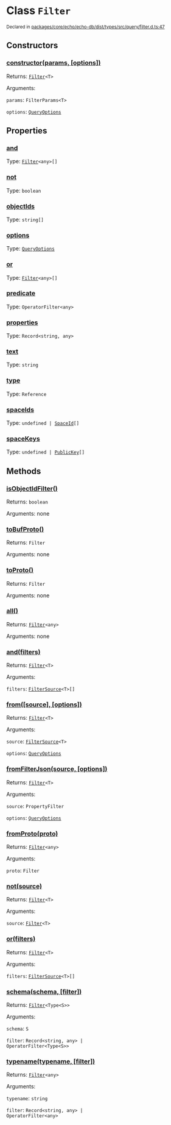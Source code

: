 # Class `Filter`
<sub>Declared in [packages/core/echo/echo-db/dist/types/src/query/filter.d.ts:47]()</sub>




## Constructors
### [constructor(params, \[options\])]()




Returns: <code>[Filter](/api/@dxos/react-client/classes/Filter)&lt;T&gt;</code>

Arguments: 

`params`: <code>FilterParams&lt;T&gt;</code>

`options`: <code>[QueryOptions](/api/@dxos/react-client/interfaces/QueryOptions)</code>



## Properties
### [and]()
Type: <code>[Filter](/api/@dxos/react-client/classes/Filter)&lt;any&gt;[]</code>



### [not]()
Type: <code>boolean</code>



### [objectIds]()
Type: <code>string[]</code>



### [options]()
Type: <code>[QueryOptions](/api/@dxos/react-client/interfaces/QueryOptions)</code>



### [or]()
Type: <code>[Filter](/api/@dxos/react-client/classes/Filter)&lt;any&gt;[]</code>



### [predicate]()
Type: <code>OperatorFilter&lt;any&gt;</code>



### [properties]()
Type: <code>Record&lt;string, any&gt;</code>



### [text]()
Type: <code>string</code>



### [type]()
Type: <code>Reference</code>



### [spaceIds]()
Type: <code>undefined | [SpaceId](/api/@dxos/react-client/types/SpaceId)[]</code>



### [spaceKeys]()
Type: <code>undefined | [PublicKey](/api/@dxos/react-client/classes/PublicKey)[]</code>




## Methods
### [isObjectIdFilter()]()




Returns: <code>boolean</code>

Arguments: none




### [toBufProto()]()




Returns: <code>Filter</code>

Arguments: none




### [toProto()]()




Returns: <code>Filter</code>

Arguments: none




### [all()]()




Returns: <code>[Filter](/api/@dxos/react-client/classes/Filter)&lt;any&gt;</code>

Arguments: none




### [and(filters)]()




Returns: <code>[Filter](/api/@dxos/react-client/classes/Filter)&lt;T&gt;</code>

Arguments: 

`filters`: <code>[FilterSource](/api/@dxos/react-client/types/FilterSource)&lt;T&gt;[]</code>


### [from(\[source\], \[options\])]()




Returns: <code>[Filter](/api/@dxos/react-client/classes/Filter)&lt;T&gt;</code>

Arguments: 

`source`: <code>[FilterSource](/api/@dxos/react-client/types/FilterSource)&lt;T&gt;</code>

`options`: <code>[QueryOptions](/api/@dxos/react-client/interfaces/QueryOptions)</code>


### [fromFilterJson(source, \[options\])]()




Returns: <code>[Filter](/api/@dxos/react-client/classes/Filter)&lt;T&gt;</code>

Arguments: 

`source`: <code>PropertyFilter</code>

`options`: <code>[QueryOptions](/api/@dxos/react-client/interfaces/QueryOptions)</code>


### [fromProto(proto)]()




Returns: <code>[Filter](/api/@dxos/react-client/classes/Filter)&lt;any&gt;</code>

Arguments: 

`proto`: <code>Filter</code>


### [not(source)]()




Returns: <code>[Filter](/api/@dxos/react-client/classes/Filter)&lt;T&gt;</code>

Arguments: 

`source`: <code>[Filter](/api/@dxos/react-client/classes/Filter)&lt;T&gt;</code>


### [or(filters)]()




Returns: <code>[Filter](/api/@dxos/react-client/classes/Filter)&lt;T&gt;</code>

Arguments: 

`filters`: <code>[FilterSource](/api/@dxos/react-client/types/FilterSource)&lt;T&gt;[]</code>


### [schema(schema, \[filter\])]()




Returns: <code>[Filter](/api/@dxos/react-client/classes/Filter)&lt;Type&lt;S&gt;&gt;</code>

Arguments: 

`schema`: <code>S</code>

`filter`: <code>Record&lt;string, any&gt; | OperatorFilter&lt;Type&lt;S&gt;&gt;</code>


### [typename(typename, \[filter\])]()




Returns: <code>[Filter](/api/@dxos/react-client/classes/Filter)&lt;any&gt;</code>

Arguments: 

`typename`: <code>string</code>

`filter`: <code>Record&lt;string, any&gt; | OperatorFilter&lt;any&gt;</code>


